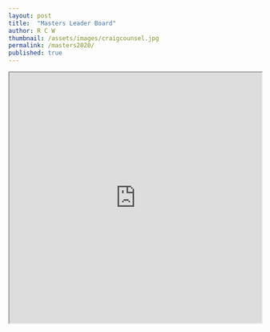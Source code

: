 ```yaml
---
layout: post
title:  "Masters Leader Board"
author: R C W
thumbnail: /assets/images/craigcounsel.jpg
permalink: /masters2020/
published: true
---
```


<iframe src="https://docs.google.com/spreadsheets/d/e/2PACX-1vQFtxpJ1BgHl563cOq7p0inkjwzhuT8Cmt_3LkMvYVD1Jy_LKu1twBtUM6Va1KvSW2ZUrEnzeV2PsSj/pubhtml?widget=true&amp;headers=false" style="width:100%; height:500px;overflow:auto;"></iframe>